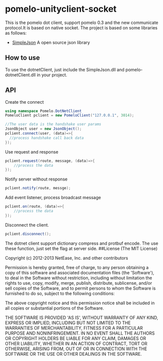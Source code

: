 pomelo-unityclient-socket
=============================
This is the pomelo dot client, support pomelo 0.3 and the new communicate protocol.It is based on native socket.
The project is based on some libraries as follows:

* [SimpleJson](http://simplejson.codeplex.com/) A open source json library

## How to use
To use the dotnetClient, just include the SimpleJson.dll and pomelo-dotnetClient.dll in your project.

## API

Create the connect

```c#
using namespace Pomelo.DotNetClient
PomeloClient pclient = new PomeloClient("127.0.0.1", 3014);

//The user data is the handshake user params
JsonObject user = new JsonObject();
pclient.connect(user, (data)=>{
  //process handshake call back data
});

```

Use request and response
```c#
pclient.request(route, message, (data)=>{
    //process the data
});
```

Notify server without response

```c#
pclient.notify(route, messge);
```

Add event listener, process broadcast message
```c#
pclient.on(route, (data)=>{
    //process the data
});
```
Disconnect the client.
```c#
pclient.disconnect();
```

The dotnet client support dictionary compress and protbuf encode. The use these function, just set the flag at server side.
##License
(The MIT License)

Copyright (c) 2012-2013 NetEase, Inc. and other contributors

Permission is hereby granted, free of charge, to any person obtaining a
copy of this software and associated documentation files (the 'Software'),
to deal in the Software without restriction, including without limitation
the rights to use, copy, modify, merge, publish, distribute, sublicense,
and/or sell copies of the Software, and to permit persons to whom the
Software is furnished to do so, subject to the following conditions:

The above copyright notice and this permission notice shall be included in
all copies or substantial portions of the Software.

THE SOFTWARE IS PROVIDED 'AS IS', WITHOUT WARRANTY OF ANY KIND, EXPRESS OR IMPLIED, INCLUDING BUT NOT LIMITED TO THE WARRANTIES OF MERCHANTABILITY, FITNESS FOR A PARTICULAR PURPOSE AND NONINFRINGEMENT. IN NO EVENT SHALL THE AUTHORS OR COPYRIGHT HOLDERS BE LIABLE FOR ANY CLAIM, DAMAGES OR OTHER LIABILITY, WHETHER IN AN ACTION OF CONTRACT, TORT OR OTHERWISE, ARISING FROM, OUT OF OR IN CONNECTION WITH THE SOFTWARE OR THE USE OR OTHER DEALINGS IN THE SOFTWARE.

